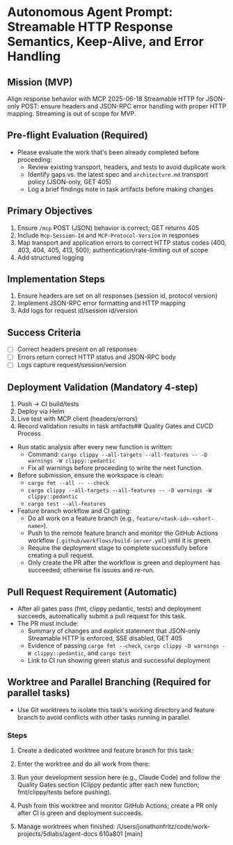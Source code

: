 # Autonomous Agent Prompt: Streamable HTTP Response Semantics, Keep-Alive, and Error Handling

## Mission (MVP)
Align response behavior with MCP 2025-06-18 Streamable HTTP for JSON-only POST: ensure headers and JSON-RPC error handling with proper HTTP mapping. Streaming is out of scope for MVP.

## Pre-flight Evaluation (Required)
- Please evaluate the work that's been already completed before proceeding:
  - Review existing transport, headers, and tests to avoid duplicate work
  - Identify gaps vs. the latest spec and `architecture.md` transport policy (JSON-only, GET 405)
  - Log a brief findings note in task artifacts before making changes

## Primary Objectives
1. Ensure `/mcp` POST (JSON) behavior is correct; GET returns 405
2. Include `Mcp-Session-Id` and `MCP-Protocol-Version` in responses
3. Map transport and application errors to correct HTTP status codes (400, 403, 404, 405, 413, 500); authentication/rate-limiting out of scope
4. Add structured logging

## Implementation Steps
1. Ensure headers are set on all responses (session id, protocol version)
2. Implement JSON-RPC error formatting and HTTP mapping
3. Add logs for request id/session id/version

## Success Criteria
- [ ] Correct headers present on all responses
- [ ] Errors return correct HTTP status and JSON-RPC body
- [ ] Logs capture request/session/version

## Deployment Validation (Mandatory 4-step)
1. Push → CI build/tests
2. Deploy via Helm
3. Live test with MCP client (headers/errors)
4. Record validation results in task artifacts## Quality Gates and CI/CD Process

- Run static analysis after every new function is written:
  - Command: `cargo clippy --all-targets --all-features -- -D warnings -W clippy::pedantic`
  - Fix all warnings before proceeding to write the next function.
- Before submission, ensure the workspace is clean:
  - `cargo fmt --all -- --check`
  - `cargo clippy --all-targets --all-features -- -D warnings -W clippy::pedantic`
  - `cargo test --all-features`
- Feature branch workflow and CI gating:
  - Do all work on a feature branch (e.g., `feature/<task-id>-<short-name>`).
  - Push to the remote feature branch and monitor the GitHub Actions workflow (`.github/workflows/build-server.yml`) until it is green.
  - Require the deployment stage to complete successfully before creating a pull request.
  - Only create the PR after the workflow is green and deployment has succeeded; otherwise fix issues and re-run.

## Pull Request Requirement (Automatic)
- After all gates pass (fmt, clippy pedantic, tests) and deployment succeeds, automatically submit a pull request for this task.
- The PR must include:
  - Summary of changes and explicit statement that JSON-only Streamable HTTP is enforced, SSE disabled, GET 405
  - Evidence of passing `cargo fmt --check`, `cargo clippy -D warnings -W clippy::pedantic`, and `cargo test`
  - Link to CI run showing green status and successful deployment
## Worktree and Parallel Branching (Required for parallel tasks)

- Use Git worktrees to isolate this task's working directory and feature branch to avoid conflicts with other tasks running in parallel.

### Steps
1. Create a dedicated worktree and feature branch for this task:

2. Enter the worktree and do all work from there:

3. Run your development session here (e.g., Claude Code) and follow the Quality Gates section (Clippy pedantic after each new function; fmt/clippy/tests before pushing).

4. Push from this worktree and monitor GitHub Actions; create a PR only after CI is green and deployment succeeds.

5. Manage worktrees when finished:
/Users/jonathonfritz/code/work-projects/5dlabs/agent-docs  610a801 [main]

